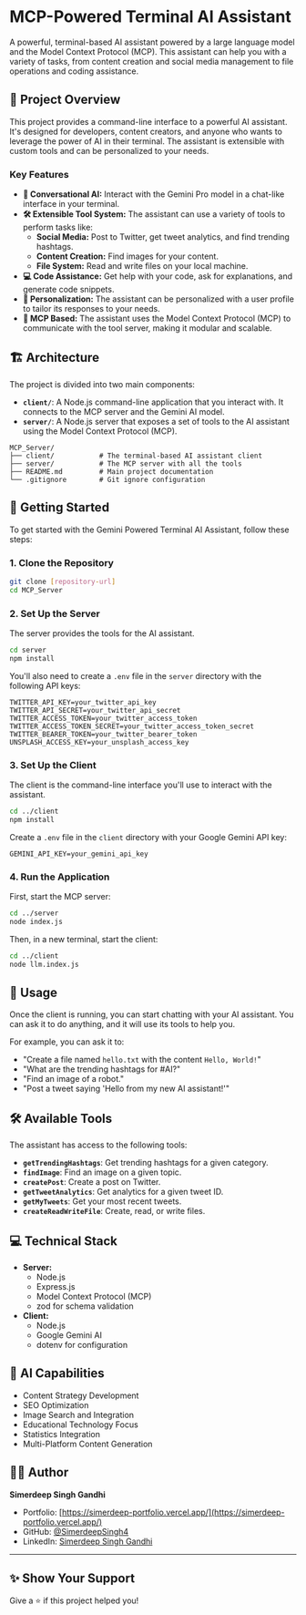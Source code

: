 # MCP-Powered Terminal AI Assistant

A powerful, terminal-based AI assistant powered by a large language model and the Model Context Protocol (MCP). This assistant can help you with a variety of tasks, from content creation and social media management to file operations and coding assistance.

## 🌟 Project Overview

This project provides a command-line interface to a powerful AI assistant. It's designed for developers, content creators, and anyone who wants to leverage the power of AI in their terminal. The assistant is extensible with custom tools and can be personalized to your needs.

### Key Features

- **🤖 Conversational AI:** Interact with the Gemini Pro model in a chat-like interface in your terminal.
- **🛠️ Extensible Tool System:** The assistant can use a variety of tools to perform tasks like:
    - **Social Media:** Post to Twitter, get tweet analytics, and find trending hashtags.
    - **Content Creation:** Find images for your content.
    - **File System:** Read and write files on your local machine.
- **💻 Code Assistance:** Get help with your code, ask for explanations, and generate code snippets.
- **👤 Personalization:** The assistant can be personalized with a user profile to tailor its responses to your needs.
- **🚀 MCP Based:** The assistant uses the Model Context Protocol (MCP) to communicate with the tool server, making it modular and scalable.

## 🏗️ Architecture

The project is divided into two main components:

- **`client/`**: A Node.js command-line application that you interact with. It connects to the MCP server and the Gemini AI model.
- **`server/`**: A Node.js server that exposes a set of tools to the AI assistant using the Model Context Protocol (MCP).

```
MCP_Server/
├── client/           # The terminal-based AI assistant client
├── server/           # The MCP server with all the tools
├── README.md         # Main project documentation
└── .gitignore        # Git ignore configuration
```

## 🚀 Getting Started

To get started with the Gemini Powered Terminal AI Assistant, follow these steps:

### 1. Clone the Repository

```bash
git clone [repository-url]
cd MCP_Server
```

### 2. Set Up the Server

The server provides the tools for the AI assistant.

```bash
cd server
npm install
```

You'll also need to create a `.env` file in the `server` directory with the following API keys:

```
TWITTER_API_KEY=your_twitter_api_key
TWITTER_API_SECRET=your_twitter_api_secret
TWITTER_ACCESS_TOKEN=your_twitter_access_token
TWITTER_ACCESS_TOKEN_SECRET=your_twitter_access_token_secret
TWITTER_BEARER_TOKEN=your_twitter_bearer_token
UNSPLASH_ACCESS_KEY=your_unsplash_access_key
```

### 3. Set Up the Client

The client is the command-line interface you'll use to interact with the assistant.

```bash
cd ../client
npm install
```

Create a `.env` file in the `client` directory with your Google Gemini API key:

```
GEMINI_API_KEY=your_gemini_api_key
```

### 4. Run the Application

First, start the MCP server:

```bash
cd ../server
node index.js
```

Then, in a new terminal, start the client:

```bash
cd ../client
node llm.index.js
```

## 💬 Usage

Once the client is running, you can start chatting with your AI assistant. You can ask it to do anything, and it will use its tools to help you.

For example, you can ask it to:

- "Create a file named `hello.txt` with the content `Hello, World!`"
- "What are the trending hashtags for #AI?"
- "Find an image of a robot."
- "Post a tweet saying 'Hello from my new AI assistant!'"

## 🛠️ Available Tools

The assistant has access to the following tools:

- **`getTrendingHashtags`**: Get trending hashtags for a given category.
- **`findImage`**: Find an image on a given topic.
- **`createPost`**: Create a post on Twitter.
- **`getTweetAnalytics`**: Get analytics for a given tweet ID.
- **`getMyTweets`**: Get your most recent tweets.
- **`createReadWriteFile`**: Create, read, or write files.

## 💻 Technical Stack

- **Server:**
  - Node.js
  - Express.js
  - Model Context Protocol (MCP)
  - zod for schema validation
- **Client:**
  - Node.js
  - Google Gemini AI
  - dotenv for configuration

## 🤖 AI Capabilities

- Content Strategy Development
- SEO Optimization
- Image Search and Integration
- Educational Technology Focus
- Statistics Integration
- Multi-Platform Content Generation

## 🙋‍♂️ Author

**Simerdeep Singh Gandhi**

- Portfolio: [https://simerdeep-portfolio.vercel.app/](https://simerdeep-portfolio.vercel.app/)
- GitHub: [@SimerdeepSingh4](https://github.com/SimerdeepSingh4)
- LinkedIn: [Simerdeep Singh Gandhi](https://www.linkedin.com/in/simerdeep-singh-gandhi-5569a7279/)

---

## ✨ Show Your Support

Give a ⭐️ if this project helped you!
